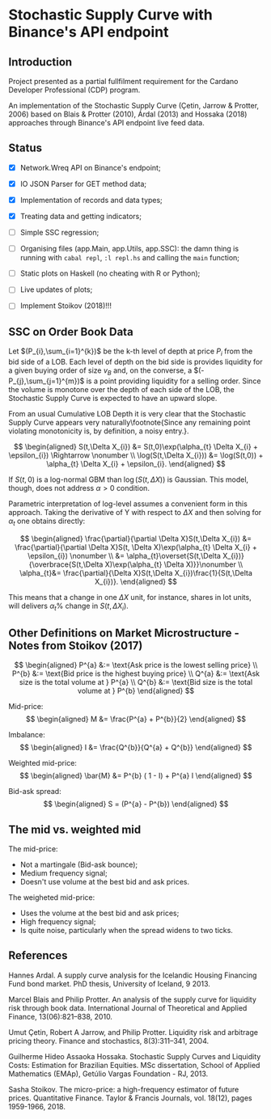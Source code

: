# Stochastic Supply Curve with Binance's API endpoint
## Introduction
  Project presented as a partial fullfilment requirement for the
  Cardano Developer Professional (CDP) program.
  
  An implementation of the Stochastic Supply Curve 
  (Çetin, Jarrow & Protter, 2006) based on Blais & Protter (2010), 
  Árdal (2013) and Hossaka (2018) approaches through Binance's API endpoint live feed data. 

## Status
  * [X] Network.Wreq API on Binance's endpoint;
  * [X] IO JSON Parser for GET method data;
  * [X] Implementation of records and data types;
  * [X] Treating data and getting indicators;
  * [ ] Simple SSC regression;
  * [ ] Organising files (app.Main, app.Utils, app.SSC): the damn thing is running with ```cabal repl```, ```:l repl.hs``` and calling the ```main``` function;
  * [ ] Static plots on Haskell (no cheating with R or Python);
  * [ ] Live updates of plots;
  * [ ] Implement Stoikov (2018)!!!


## SSC on Order Book Data

  Let $(P_{i},\sum_{i=1}^{k})$ be the k-th level of depth at price $P_{i}$ from the bid side of a LOB. Each level of depth on the bid side is provides liquidity for a given buying order of size $v_{B}$ and, on the converse, a $(-P_{j},\sum_{j=1}^{m})$ is a point providing liquidity for a selling order. Since the volume is monotone over the depth of each side of the LOB, the Stochastic Supply Curve is expected to have an upward slope.
  
  From an usual Cumulative LOB Depth it is very clear that the Stochastic Supply Curve appears very naturally\footnote{Since any remaining point violating monotonicity is, by definition, a noisy entry.}. 

$$
\begin{aligned}
S(t,\Delta X_{i}) &= S(t,0)\exp(\alpha_{t} \Delta X_{i} + \epsilon_{i}) \Rightarrow \nonumber \\
\log(S(t,\Delta X_{i})) &= \log(S(t,0)) + \alpha_{t} \Delta X_{i} + \epsilon_{i}.
\end{aligned}
$$

  If $S(t,0)$ is a log-normal GBM than $\log(S(t,\Delta X))$ is Gaussian. This model, though, does not address $\alpha > 0$ condition. 

  Parametric interpretation of log-level assumes a convenient form in this approach. Taking the derivative of Y with respect to $\Delta X$ and then solving for $\alpha_{t}$ one obtains directly:

$$
\begin{aligned}
\frac{\partial}{\partial \Delta X}S(t,\Delta X_{i}) &= \frac{\partial}{\partial \Delta X}S(t, \Delta X)\exp(\alpha_{t} \Delta X_{i} + \epsilon_{i}) \nonumber \\
&= \alpha_{t}\overset{S(t,\Delta X_{i})}{\overbrace{S(t,\Delta X)\exp(\alpha_{t} \Delta X)}}\nonumber \\
\alpha_{t}&= \frac{\partial}{\Delta X}S(t,\Delta X_{i})\frac{1}{S(t,\Delta X_{i})}.
\end{aligned}
$$

  This means that a change in one $\Delta X$ unit, for instance, shares in lot units, will delivers $\alpha_{t}$\% change in $S(t,\Delta X_{i})$.
## Other Definitions on Market Microstructure - Notes from Stoikov (2017)
$$
\begin{aligned}
P^{a} &:= \text{Ask price is the lowest selling price} \\
P^{b} &:= \text{Bid price is the highest buying price} \\
Q^{a} &:= \text{Ask size is the total volume at } P^{a} \\
Q^{b} &:= \text{Bid size is the total volume at } P^{b}
\end{aligned}
$$

Mid-price:
$$
\begin{aligned}
M &= \frac{P^{a} + P^{b}}{2}
\end{aligned}
$$

Imbalance:
$$
\begin{aligned}
I &= \frac{Q^{b}}{Q^{a} + Q^{b}}
\end{aligned}
$$

Weighted mid-price:
$$
\begin{aligned}
\bar{M} &= P^{b} ( 1 - I) + P^{a} I
\end{aligned}
$$

Bid-ask spread:
$$
\begin{aligned}
S = (P^{a} - P^{b})
\end{aligned}
$$

## The mid vs. weighted mid

The mid-price:
  * Not a martingale (Bid-ask bounce);
  * Medium frequency signal;
  * Doesn't use volume at the best bid and ask prices.

The weigheted mid-price:
  * Uses the volume at the best bid and ask prices;
  * High frequency signal;
  * Is quite noise, particularly when the spread widens to two ticks.

## References

Hannes Ardal. A supply curve analysis for the Icelandic Housing Financing Fund
bond market. PhD thesis, University of Iceland, 9 2013.

Marcel Blais and Philip Protter. An analysis of the supply curve for liquidity risk through book data. International Journal of Theoretical and Applied Finance, 13(06):821–838, 2010.

Umut Çetin, Robert A Jarrow, and Philip Protter. Liquidity risk and arbitrage
pricing theory. Finance and stochastics, 8(3):311–341, 2004.

Guilherme Hideo Assaoka Hossaka. Stochastic Supply Curves and Liquidity Costs:
Estimation for Brazilian Equities. MSc dissertation, School of Applied Mathematics (EMAp), Getúlio Vargas Foundation - RJ, 2013.

Sasha Stoikov. The micro-price: a high-frequency estimator of future prices. Quantitative Finance. Taylor & Francis Journals, vol. 18(12), pages 1959-1966, 2018.


